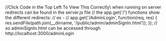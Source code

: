 //Click Code in the Top Left To View This Correctly\\
when running on server redirects can be found in the server.js file // 
the app.get('/') functions show the different redirects: // 
ex - // 
app.get('/AdminLogin', function(req, res) {
    res.sendFile(path.join(__dirname, '/public/admin/adminSignIn.html'));
}); // 
so adminSignIn.html can be accessed through http://localhost:3000/adminLogin
